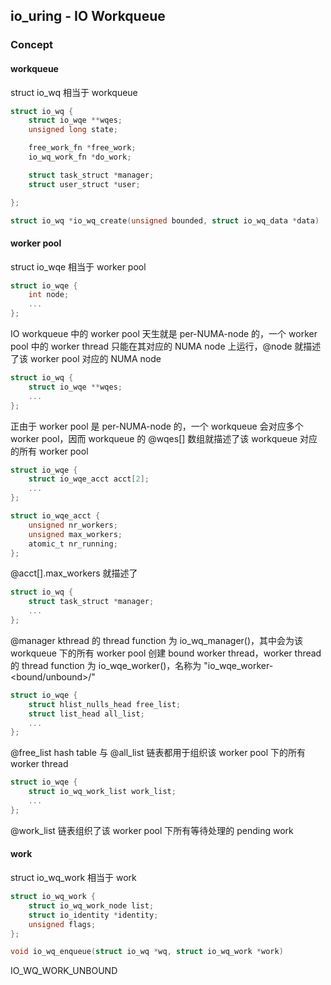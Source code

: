 ## io_uring - IO Workqueue


### Concept

#### workqueue

struct io_wq 相当于 workqueue

```c
struct io_wq {
	struct io_wqe **wqes;
	unsigned long state;

	free_work_fn *free_work;
	io_wq_work_fn *do_work;

	struct task_struct *manager;
	struct user_struct *user;

};
```

```c
struct io_wq *io_wq_create(unsigned bounded, struct io_wq_data *data)
```


#### worker pool

struct io_wqe 相当于 worker pool

```c
struct io_wqe {
	int node;
	...
};
```

IO workqueue 中的 worker pool 天生就是 per-NUMA-node 的，一个 worker pool 中的 worker thread 只能在其对应的 NUMA node 上运行，@node 就描述了该 worker pool 对应的 NUMA node


```c
struct io_wq {
	struct io_wqe **wqes;
	...
};
```

正由于 worker pool 是 per-NUMA-node 的，一个 workqueue 会对应多个 worker pool，因而 workqueue 的 @wqes[] 数组就描述了该 workqueue 对应的所有 worker pool


```c
struct io_wqe {
	struct io_wqe_acct acct[2];
	...
};
```

```c
struct io_wqe_acct {
	unsigned nr_workers;
	unsigned max_workers;
	atomic_t nr_running;
};
```

@acct[].max_workers 就描述了


```c
struct io_wq {
	struct task_struct *manager;
	...
};
```

@manager kthread 的 thread function 为 io_wq_manager()，其中会为该 workqueue 下的所有 worker pool 创建 bound worker thread，worker thread 的 thread function 为 io_wqe_worker()，名称为 "io_wqe_worker-<bound/unbound>/<node>"


```c
struct io_wqe {
	struct hlist_nulls_head free_list;
	struct list_head all_list;
	...
};
```

@free_list hash table 与 @all_list 链表都用于组织该 worker pool 下的所有 worker thread


```c
struct io_wqe {
	struct io_wq_work_list work_list;
	...
};
```

@work_list 链表组织了该 worker pool 下所有等待处理的 pending work


#### work

struct io_wq_work 相当于 work

```c
struct io_wq_work {
	struct io_wq_work_node list;
	struct io_identity *identity;
	unsigned flags;
};
```


```c
void io_wq_enqueue(struct io_wq *wq, struct io_wq_work *work)
```



IO_WQ_WORK_UNBOUND
